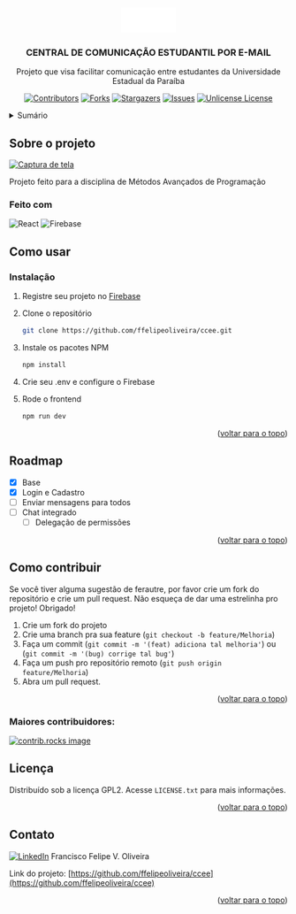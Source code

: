 <!-- See: https://github.com/othneildrew/Best-README-Template/pull/73 -->
<a id="readme-top"></a>
<!-- PROJECT LOGO -->
<br />
<div align="center">
  <a href="https://github.com/ffelipeoliveira/ccee">
    <img src="public/logo.png" alt="Logo" width="100" height="45">
  </a>

<h3 align="center">CENTRAL DE COMUNICAÇÃO ESTUDANTIL POR E-MAIL</h3>

  <p align="center">
    Projeto que visa facilitar comunicação entre estudantes da Universidade Estadual da Paraíba
    <br />
  </p>

  [![Contributors][contributors-shield]][contributors-url]
  [![Forks][forks-shield]][forks-url]
  [![Stargazers][stars-shield]][stars-url]
  [![Issues][issues-shield]][issues-url]
  [![Unlicense License][license-shield]][license-url]
</div>



<!-- TABLE OF CONTENTS -->
<details>
  <summary>Sumário</summary>
  <ol>
    <li>
      <a href="#sobre-o-projeto">Sobre o projeto</a>
      <ul>
        <li><a href="#feito-com">Feito com</a></li>
      </ul>
    </li>
    <li>
      <a href="#começando">Começando</a>
      <ul>
        <li><a href="#prerequisitos">Pré-requisitos</a></li>
        <li><a href="#installation">Instalação</a></li>
      </ul>
    </li>
    <li><a href="#usage">Como usar</a></li>
  </ol>
</details>



<!-- ABOUT THE PROJECT -->
## Sobre o projeto

[![Captura de tela][product-screenshot]](https://github.com/user-attachments/assets/b513ebc8-1298-415d-9c8b-e2cd78f056e4)

Projeto feito para a disciplina de Métodos Avançados de Programação 



### Feito com

![React][React.js] ![Firebase](https://img.shields.io/badge/firebase-a08021?style=for-the-badge&logo=firebase&logoColor=ffcd34)



<!-- GETTING STARTED -->
## Como usar

### Instalação

1. Registre seu projeto no [Firebase](https://firebase.google.com/?hl=pt-br)
2. Clone o repositório
   ```sh
   git clone https://github.com/ffelipeoliveira/ccee.git
   ```
3. Instale os pacotes NPM
   ```sh
   npm install
   ```
4. Crie seu .env e configure o Firebase

5. Rode o frontend
   ```sh
   npm run dev
   ```


<p align="right">(<a href="#readme-top">voltar para o topo</a>)</p>



<!-- ROADMAP -->
## Roadmap

- [x] Base
- [x] Login e Cadastro
- [ ] Enviar mensagens para todos
- [ ] Chat integrado
    - [ ] Delegação de permissões

<p align="right">(<a href="#readme-top">voltar para o topo</a>)</p>



<!-- CONTRIBUTING -->
## Como contribuir

Se você tiver alguma sugestão de ferautre, por favor crie um fork do repositório e crie um pull request. Não esqueça de dar uma estrelinha pro projeto! Obrigado!

1. Crie um fork do projeto
2. Crie uma branch pra sua feature (`git checkout -b feature/Melhoria`)
3. Faça um commit (`git commit -m '(feat) adiciona tal melhoria'`) ou (`git commit -m '(bug) corrige tal bug'`)
4. Faça um push pro repositório remoto (`git push origin feature/Melhoria`)
5. Abra um pull request.

<p align="right">(<a href="#readme-top">voltar para o topo</a>)</p>

### Maiores contribuidores:

<a href="https://github.com/ffelipeoliveira/ccee/graphs/contributors">
  <img src="https://contrib.rocks/image?repo=ffelipeoliveira/ccee" alt="contrib.rocks image" />
</a>



<!-- LICENSE -->
## Licença

Distribuído sob a licença GPL2. Acesse `LICENSE.txt` para mais informações.

<p align="right">(<a href="#readme-top">voltar para o topo</a>)</p>



<!-- CONTACT -->
## Contato

[![LinkedIn][linkedin-shield]][linkedin-url] Francisco Felipe V. Oliveira   

Link do projeto: [https://github.com/ffelipeoliveira/ccee](https://github.com/ffelipeoliveira/ccee)

<p align="right">(<a href="#readme-top">voltar para o topo</a>)</p>


<!-- MARKDOWN LINKS & IMAGES -->
<!-- https://www.markdownguide.org/basic-syntax/#reference-style-links -->
[contributors-shield]: https://img.shields.io/github/contributors/ffelipeoliveira/ccee.svg?style=for-the-badge
[contributors-url]: https://github.com/ffelipeoliveira/ccee/graphs/contributors
[forks-shield]: https://img.shields.io/github/forks/ffelipeoliveira/ccee.svg?style=for-the-badge
[forks-url]: https://github.com/ffelipeoliveira/ccee/network/members
[stars-shield]: https://img.shields.io/github/stars/ffelipeoliveira/ccee.svg?style=for-the-badge
[stars-url]: https://github.com/ffelipeoliveira/ccee/stargazers
[issues-shield]: https://img.shields.io/github/issues/ffelipeoliveira/ccee.svg?style=for-the-badge
[issues-url]: https://github.com/ffelipeoliveira/ccee/issues
[license-shield]: https://img.shields.io/github/license/ffelipeoliveira/ccee.svg?style=for-the-badge
[license-url]: https://github.com/ffelipeoliveira/ccee/blob/master/LICENSE.txt
[linkedin-shield]: https://img.shields.io/badge/-LinkedIn-black.svg?style=for-the-badge&logo=linkedin&colorB=555
[linkedin-url]: https://linkedin.com/in/francisco-felipe-vieira-oliveira-b24152236/
[product-screenshot]: https://github.com/user-attachments/assets/b513ebc8-1298-415d-9c8b-e2cd78f056e4
[React.js]: https://img.shields.io/badge/React-20232A?style=for-the-badge&logo=react&logoColor=61DAFB
[React-url]: https://reactjs.org/
[Angular-url]: https://angular.io/
[Svelte.dev]: https://img.shields.io/badge/Svelte-4A4A55?style=for-the-badge&logo=svelte&logoColor=FF3E00
[Svelte-url]: https://svelte.dev/
[Laravel.com]: https://img.shields.io/badge/Laravel-FF2D20?style=for-the-badge&logo=laravel&logoColor=white

